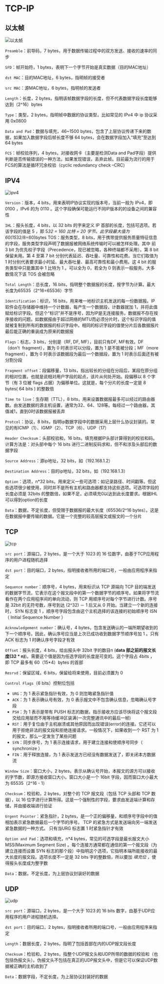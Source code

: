 # TCP-IP

## 以太帧

![以太帧](20160428103116706.jpeg)

`Preamble`：前导码，7 bytes，用于数据传输过程中的双方发送、接收的速率的同步

`SFD`：帧开始符，1 bytes，表明下一个字节开始是真实数据（目的MAC地址）

`dst MAC`：目的MAC地址，6 bytes，指明帧的接受者

`src MAC`：源MAC地址，6 bytes，指明帧的发送者

`Length`：长度，2 bytes，指明该帧数据字段的长度，但不代表数据字段长度能够达到（2^16）bytes

`Type`：类型，2 bytes，指明帧中数据的协议类型，比如常见的 IPv4 中 ip 协议采用 0x0800

`Data and Pad`：数据与填充，46~1500 bytes，包含了上层协议传递下来的数据，如果加入数据字段后帧长度不够 64 bytes，会在数据字段加入“填充”至达到 64 bytes

`FCS`：帧校验序列，4 bytes，对接收网卡（主要是检测Data and Pad字段）提供判断是否传输错误的一种方法，如果发现错误，丢弃此帧。目前最为流行的用于FCS的算法是循环冗余校验（cyclic redundancy check –CRC）

## IPV4

![ipv4](v2-99894d16100918082dff4edb03a079b1_r.jpg)

`Version`：版本，4 bits，用来表明IP协议实现的版本号，当前一般为 IPv4，即 0100 ，IPv6 的为 0110 。这个字段确保可能运行不同IP版本的的设备之间的兼容性

`IHL`：报头长度，4 bits，以 32 bits 的字来定义 IP 首部的长度，包括可选项。若该字段的值是 5 ，即 5*32 = 160 比特 = 20 字节。此字段最大值为 60(15*32/8=60)bytes
TOS：服务类型，8 bits，用于携带提供服务质量特征信息的字段，服务类型字段声明了数据报被网络系统传输时可以被怎样处理。其中 前 3 bit 为优先权子字段（Precedence，现已被忽略，各种终端都不采用）。第 8 bit 保留未用。第 4 至第 7 bit 分别代表延迟、吞吐量、可靠性和花费。当它们取值为 1 时分别代表要求最小时延、最大吞吐量、最高可靠性和最小费用。这 4 bit 的服务类型中只能置其中 1 比特为 1 。可以全为 0，若全为 0 则表示一般服务。大多数情况下该 TOS 会被忽略

`Total Length`：总长度，16 bits，指明整个数据报的长度，按字节为计算。最大长度为65535（2^16=65536）字节

`Identification`：标识，16 bits，用来唯一地标识主机发送的每一份数据报。IP软件会在存储器中维持一个计数器，每产生一个数据段，计数器就加 1，并将此值赋给标识字段。但这个“标识”并不是序号，因为IP是无连接服务，数据报不存在按序接收的问题。如数据报由于超过网络的MTU而必须分片时，这个标识字段的值就被复制到所有的数据报的标识字段中。相同的标识字段的值使分片后各数据报片最后能正确的重装成为原来的数据报

`Flags`：标志，3 bits，分别是（RF, DF, MF），目前只有DF, MF有效。DF（don't  fragment），置为 0 时表示可以分段，置为 1 是不能被分段；MF（more fragment），置为 0 时表示该数据段为最后一个数据段，置为 1 时表示后面还有被分割分段

`Fragment offset`：段偏移量，13 bits，指出较长的分组在分段后，某段在原分组的相对位置。也就是说相对用户字段的起点，该片从何处开始。段偏移以 8 个字节（有 3 位被 flags 占据）为偏移单位。这就是，每个分片的长度一定是 8 bytes( 64 bits ) 的整数倍

`Time to live`：生存期（TTL），8 bits，用来设置数据报最多可以经过的路由器数。由发送数据的源主机设置，通常为32、64、128等。每经过一个路由器，其值减1，直到0时该数据报被丢弃

`Protcol`：协议，8 bits，指明ip数据字段中的数据采用上层什么协议封装的。常见的有ICMP（1）、IGMP（2）、TCP（6）、UDP（17）

`Header Checksum`：头部校验和，16 bits，填充根据IP头部计算得到的校验和码。计算方法是：对头部中每个 16 bits 进行二进制反码求和，但不和涉及头部后的数据字段

`Source Address`：源ip地址，32 bits，如（192.168.1.2）

`Destination Address`：目的ip地址，32 bits，如（192.168.1.3）

`Option`：选项，n*32 bits。用来定义一些可选项：如记录路径、时间戳等。但这些选项很少被使用，同时并不是所有主机和路由器都支持这些选项。可选项字段的长度必须是 32bits 的整数倍，如果不足，必须填充0以达到此长度要求。根据IHL可以得到option的长度

`Data`：数据，不定长度，但受限于数据报的最大长度（65536/2^16 bytes）。这是在数据报中要传输的数据。它是一个完整的较高层报文或报文的一个分片

## TCP

![tcp](574e9258d109b3de49101ee8cebf6c81810a4c87.jpg)

`src port`：源端口，2 bytes，是一个大于 1023 的 16 位数字，由基于TCP应用程序的用户进程随机选择

`dst port`：目的端口，2 bytes，指明接收者所用的端口号，一般由应用程序来指定

`Sequence number`：顺序号，4 bytes，用来标识从 TCP 源端向 TCP 目的端发送的数据字节流，它表示在这个报文段中的第一个数据字节的顺序号。如果将字节流看作在两个应用程序间的单向流动，则 TCP 用顺序号对每个字节进行计数。序号是 32bit 的无符号数，序号到达 (2^32) － 1 后又从 0 开始。当建立一个新的连接时， SYN 标志变 1 ，顺序号字段包含由这个主机选择的该连接的初始顺序号 ISN （ Initial Sequence Number ）

`Acknowledgement number`：确认号，4 bytes，包含发送确认的一端所期望收到的下一个顺序号。因此，确认序号应当是上次已成功收到数据字节顺序号加 1 。只有 ACK 标志为 1 时确认序号字段才有效

`Offset`：报头长度，4 bits，给出报头中 32bit 字的数目n (**data 部之前的报文长度(32 * n)**)。需要这个值是因为任选字段的长度是可变的。这个字段占 4bits ， 即 TCP 最多有 60（15*4）bytes 的首部

`Resrvd`：保留区域，6 bits，保留给将来使用，目前必须置为 0

`Control Flags`（6 bits）控制位包括
- `URG`：为 1 表示紧急指针有效，为 0 则忽略紧急指针值
- `ACK`：为 1 表示确认号有效，为 0 表示报文中不包含确认信息，忽略确认号字段
- `PSH`：为 1 表示是带有 PUSH 标志的数据，指示接收方应该尽快将这个报文段交给应用层而不用等待缓冲区装满(一次完整通讯中的最后一帧)
- `RST`：用于复位由于主机崩溃或其他原因而出现错误(error)的连接。它还可以用于拒绝非法的报文段和拒绝连接请求。一般情况下，如果收到一个 RST 为 1 的报文，那么一定发生了某些问题
- `SYN`：同步序号，为 1 表示连接请求，用于建立连接和使顺序号同步（ synchronize ）
- `FIN`：用于释放连接，为 1 表示发送方已经没有数据发送了，即关闭本方数据流

`Window Size`：窗口大小，2 bytes，表示从确认号开始，本报文的源方可以接收的字节数，即源方接收窗口大小。窗口大小是一个 16bit 字段，因而窗口大小最大为 65535（2^16 - 1）

`Checksum`：校验和，2 bytes，对整个的 TCP 报文段（包括 TCP 头部和 TCP 数据），以 16 位字进行计算所得。这是一个强制性的字段，要求由发送端计算和存储，并由接收端进行验证

`Urgent Pointer`：紧急指针，2 bytes，是一个正的偏移量，和顺序号字段中的值相加表示紧急数据最后一个字节的序号。 TCP 的紧急方式是发送端向另一端发送紧急数据的一种方式。 只有当URG 标志置 1 时紧急指针才有效

`Option and Pad`：选项和填充，n*4 bytes，常见的可选字段是最长报文大小 MSS(Maximum Segment Size) 。每个连接方通常都在通信的第一个报文段（为建立连接而设置 SYN 标志的那个段）中指明这个选项，它指明本端所能接收的最大长度的报文段。选项长度不一定是 32 bits 字的整数倍，所以要加 *填充位* ，使得报头长度成为整字数

`Data`：数据，不定长度，为上层协议封装好的数据

## UDP

![udp](b2de9c82d158ccbf4049fb531bd8bc3eb03541e5.jpg)

`src port`：源端口，2 bytes，是一个大于 1023 的 16 bits 数字，由基于UDP应用程序的用户进程随机选择。

`dst port`：目的端口，2 bytes，指明接收者所用的端口号，一般由应用程序来指定

`Length`：数据长度，2 bytes，指明了包括首部在内的UDP报文段长度

`Checksum`：检验和，2 bytes，指整个UDP报文头和UDP所带的数据的校验和（也包括伪报文头）。伪报文头不包括在真正的UDP报文头中，但是它可以保证UDP数据被正确的主机收到了

`Data`：数据字段，不定长度，为上层协议封装好的数据
